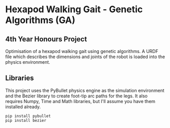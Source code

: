 # Hexapod Walking Gait - Genetic Algorithms (GA)

## 4th Year Honours Project ##

Optimisation of a hexapod walking gait using genetic algorithms. A URDF file which describes the dimensions and joints of the robot is loaded into the physics environment.

## Libraries ##
This project uses the PyBullet physics engine as the simulation environment and the Bezier library to create foot-tip arc paths for the legs. 
It also requires Numpy, Time and Math libraries, but I'll assume you have them installed already.
```
pip install pybullet
pip install bezier
```
